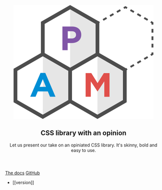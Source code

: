 <div sg-Hero pam-skin="lighter">
    <header sg-Hero-Header>
        <div>
            <img
                src="kss-assets/img/logo.svg"
                alt="PAM"
                title="© 2016 Mr Green Tech All Rights Reserved"
                sg-Hero-Img>
        </div>
        <h2 sg-Hero-Punchline pam-typography="display">
            CSS library with an opinion
        </h2>
        <p pam-typography="subheading">
            Let us present our take on an opiniated CSS library. It's skinny, bold and easy to use.
        </p>
    </header>
    <div sg-Hero-Cta>
        <a href="./section-grids.html" pam-Button="primary large">The docs</a>
        <a href="https://github.com/mrgreentech/pam" pam-Button="tertiary large">GitHub</a>
    </div>
    <footer>
        <div pam-Menu="vertical">
            <ul pam-Menu-List>
                <li pam-Menu-Item>[[version]]</li>
            </ul>
        </div>
    </footer>
</div>

